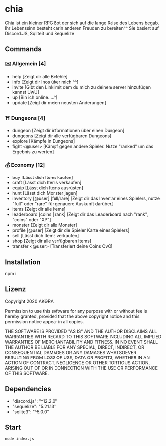 
# chia
Chia ist ein kleiner RPG Bot der sich auf die lange Reise des Lebens begab. Ihr Lebenssinn besteht darin anderen Freuden zu bereiten^^ 
Sie basiert auf Discord.JS, Sqlite3 und Sequelize

## Commands
### :envelope:  Allgemein [4]
* help [Zeigt dir alle Befehle]
* info [Zeigt dir Inos über mich ^^]
* invite [Gibt den Linki mit dem du mich zu deinem server hinzufügen kannst UwU]
* up [Bin ich online.....?]
* update [Zeigt dir meien neusten Änderungen]

### :shinto_shrine: Dungeons [4]
* dungeon <id> [Zeigt dir informationen über einen Dungeon]
* dungeons [Zeigt dir alle verfügbaren Dungeons]
* explore [Kämpfe in Dungeons]
* fight <@user> [Kämpf gegen andere Spieler. Nutze "ranked" um das Ergebnis zu werten]

### :moneybag:  Economy [12]
* buy <item> [Lässt dich Items kaufen]
* craft <item> [Lässt dich Items verkaufen]
* equip <item> [Lässt dich Items ausrüsten]
* hunt [Lässt dich Monster jagen]
* inventory [@user] [full/rare] [Zeigt dir das Inventar eines Spielers, nutze "full" oder "rare" für genauere Auskunft darüber.]
* items [Zeigt dir alle Items]
* leaderboard [coins | rank] [Zeigt dir das Leaderboard nach "rank", "coins" oder "XP"]
* monster [Zeigt dir alle Monster]
* profile [@user] [Zeigt dir die Spieler Karte eines Spielers]
* sell <item> [Lässt dich Items verkaufen]
* shop [Zeigt dir alle verfügbaren Items]
* transfer <@user> <amount> [Transferiert deine Coins OvO]

## Installation
npm i

## Lizenz
Copyright 2020 ΛΚΘRΛ

Permission to use this software for any purpose with or without fee is hereby granted, provided that the above copyright notice and this permission notice appear in all copies.

THE SOFTWARE IS PROVIDED "AS IS" AND THE AUTHOR DISCLAIMS ALL WARRANTIES WITH REGARD TO THIS SOFTWARE INCLUDING ALL IMPLIED WARRANTIES OF MERCHANTABILITY AND FITNESS. IN NO EVENT SHALL THE AUTHOR BE LIABLE FOR ANY SPECIAL, DIRECT, INDIRECT, OR CONSEQUENTIAL DAMAGES OR ANY DAMAGES WHATSOEVER RESULTING FROM LOSS OF USE, DATA OR PROFITS, WHETHER IN AN ACTION OF CONTRACT, NEGLIGENCE OR OTHER TORTIOUS ACTION, ARISING OUT OF OR IN CONNECTION WITH THE USE OR PERFORMANCE OF THIS SOFTWARE.

## Dependencies
* "discord.js": "^12.2.0"
* "sequelize": "5.21.13"    
* "sqlite3": "^5.0.0"

## Start
```node index.js```
